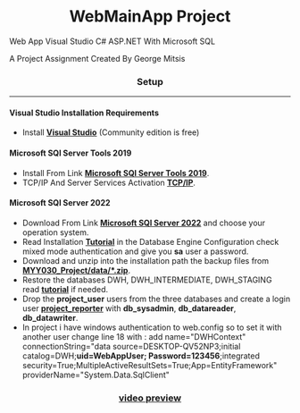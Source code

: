 # <div align="center">WebMainApp Project</div>

Web App Visual Studio C# ASP.NET With Microsoft SQL 

A Project Assignment 
Created By George Mitsis

### <div align="center">Setup</div>

---

#### Visual Studio Installation Requirements

- Install [**Visual Studio**](https://visualstudio.microsoft.com/downloads/) (Community edition is free)

#### Microsoft SQl Server Tools 2019

- Install From Link [**Microsoft SQl Server Tools 2019**](https://learn.microsoft.com/en-us/sql/ssms/download-sql-server-management-studio-ssms?view=sql-server-ver16).
- TCP/IP And Server Services Activation [**TCP/IP**](https://blog.devart.com/sql-server-ports.html).

#### Microsoft SQl Server 2022 

- Download From Link [**Microsoft SQl Server 2022**](https://www.microsoft.com/en-us/sql-server/sql-server-downloads) and choose your operation system.
- Read Installation [**Tutorial**](https://www.mssqltips.com/sqlservertip/7313/install-sql-server-2022/) in the Database Engine Configuration check mixed mode authentication and give you <b>sa</b> user a password.
- Download and unzip into the installation path the backup files from [**MYY030_Project/data/*.zip**](https://github.com/siavasiatras/MYY030_Project/tree/main/data).
- Restore the databases DWH, DWH_INTERMEDIATE, DWH_STAGING read [**tutorial**](https://www.ibm.com/docs/en/license-metric-tool?topic=database-restoring-ms-sql-server) if needed.
- Drop the <b>project_user</b> users from the three databases and create a login user [**project_reporter**](https://www.ibm.com/docs/en/capm?topic=monitoring-creating-user-granting-permissions) with <b>db_sysadmin</b>, <b>db_datareader</b>, <b>db_datawriter</b>.
- In project i have windows authentication to web.config so to set it with another user change line 18 with : add name="DWHContext" connectionString="data source=DESKTOP-QV52NP3;initial catalog=DWH;**uid=WebAppUser; Password=123456**;integrated security=True;MultipleActiveResultSets=True;App=EntityFramework" providerName="System.Data.SqlClient"

### <div align="center">[**video preview**](https://www.youtube.com/watch?v=gwKXPfGDng8)</div>
